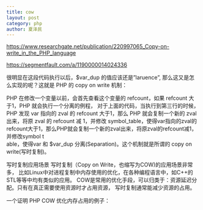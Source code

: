 ```yaml
---
title: cow
layout: post
category: php
author: 夏泽民
---
```

https://www.researchgate.net/publication/220997065_Copy-on-write_in_the_PHP_language

https://segmentfault.com/a/1190000014024336
<!-- more -->
<?php
$foo = 1;
$bar = $foo;
echo $foo + $bar;
变量 foo 赋值给变量foo赋值给变量bar，这两个变量具有相同的值，没有必要新申请内存空间，他们可以共享同一块内存。在很多场景下PHP 的 COW 对内存进行优化。比如：变量的多次赋值、函数参数传递，并在函数体内修改实参等。

什么是“复制”
这是一段摘自鸟哥博客的例子，说的比较清楚，就直接贴过来了。

<?php
   $var = "laruence";
   $var_dup = $var;
   $var = 1;
?>
很明显在这段代码执行以后，$var_dup 的值应该还是”laruence”, 那么这又是怎么实现的呢？这就是 PHP 的 copy on write 机制：

PHP 在修改一个变量以前，会首先查看这个变量的 refcount，如果 refcount 大于1，PHP 就会执行一个分离的例程， 对于上面的代码，当执行到第三行的时候，PHP 发现 var 指向的 zval 的 refcount 大于1，那么 PHP 就会复制一个新的 zval 出来，将原 zval 的 refcount 减 1，并修改 symbol_table，使得var指向的zval的refcount大于1，那么PHP就会复制一个新的zval出来，将原zval的refcount减1，并修改symbol 
t
​	
 able，使得var 和 $var_dup 分离(Separation)。这个机制就是所谓的 copy on write(写时复制)。

写时复制应用场景
写时复制（Copy on Write，也缩写为COW)的应用场景非常多， 比如Linux中对进程复制中内存使用的优化，在各种编程语言中，如C++的STL等等中均有类似的应用。 COW是常用的优化手段，可以归类于：资源延迟分配。只有在真正需要使用资源时才占用资源， 写时复制通常能减少资源的占用。

一个证明 PHP COW 优化内存占用的例子：

<?php
$j = 1;
var_dump(memory_get_usage());
 
$tipi = array_fill(0, 100000, 'php-internal');
var_dump(memory_get_usage());
 
$tipi_copy = $tipi;
var_dump(memory_get_usage());
 
foreach ($tipi_copy as $i) {
    $j += count($i);
}
var_dump(memory_get_usage());
运行结果：

$ php t . php
int(630904)
int(10479840)
int(10479944)
int(10480040)
内存并没有显著提高。

“写时复制”的原理
多个相同值的变量共用同一块内存的确节省了内存空间，但变量的值是会发生变化的，如果在上面的例子中， 指向同一内存的值发生了变化（或者可能发生变化），就需要将变化的值“分离”出去，这个“分离”的操作， 就是“复制”。

在PHP中，Zend引擎为了区别同一个zval地址是否被多个变量共享，引入了ref_count和is_ref两个变量进行标识：

ref_count和is_ref是定义于zval结构体中

is_ref标识是不是用户使用 & 的强制引用；

ref_count是引用计数，用于标识此zval被多少个变量引用，即COW的自动引用，为0时会被销毁；

注：由此可见， a=a=b; 与 a=&b; 在PHP对内存的使用上没有区别（值不变化时）；

相信大家也可以了解到PHP中COW的实现原理： PHP 中的 COW 基于引用计数ref_count 和 is_ref 实现， 多一个变量指针，就将 ref_count 加 1， 反之减去 1，减到 0 就销毁； 同理，多一个强制引用 &,就将 is_ref 加 1，反之减去 1。
